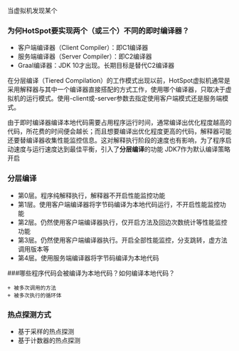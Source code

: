 当虚拟机发现某个

### 为何HotSpot要实现两个（或三个）不同的即时编译器？

+ 客户端编译器（Client Compiler）：即C1编译器
+ 服务端编译器（Server Compiler）：即C2编译器
+ Graal编译器：JDK 10才出现。长期目标是替代C2编译器

在分层编译（Tiered Compilation）的工作模式出现以前，HotSpot虚拟机通常是采用解释器与其中一个编译器直接搭配的方式工作，使用哪个编译器，只取决于虚拟机的运行模式。使用-client或-server参数去指定使用客户端模式还是服务端模式。

由于即时编译器编译本地代码需要占用程序运行时间，通常编译出优化程度越高的代码，所花费的时间便会越长；而且想要编译出优化程度更高的代码，解释器可能还要替编译器收集性能监控信息。这对解释执行阶段的速度也有影响，为了程序启动速度与运行速度达到最佳平衡，引入了**分层编译**的功能
JDK7作为默认编译策略开启

### 分层编译

+ 第0层。程序纯解释执行，解释器不开启性能监控功能
+ 第1层。使用客户端编译器将字节码编译为本地代码运行，不开启性能监控功能
+ 第2层。仍然使用客户端编译器执行，仅开启方法及回边次数统计等性能监控功能
+ 第3层。仍然使用客户端编译器执行。开启全部性能监控，分支跳转，虚方法调用版本等
+ 第4层。使用服务端编译器将字节码编译为本地代码

###哪些程序代码会被编译为本地代码？如何编译本地代码？

	+ 被多次调用的方法
	+ 被多次执行的循环体

### 热点探测方式

+ 基于采样的热点探测
+ 基于计数器的热点探测